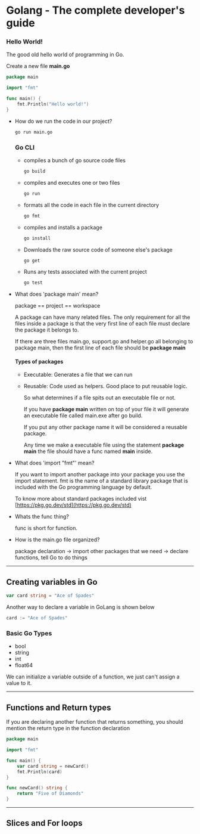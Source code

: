 # Golang - The complete developer's guide

### Hello World!

The good old hello world of programming in Go.

Create a new file **main.go**
```go
package main

import "fmt"

func main() {
	fmt.Println("Hello world!")
}
```

- How do we run the code in our project?
  ```sh
  go run main.go
  ```
  ### Go CLI
  - compiles a bunch of go source code files
    
    ```sh
    go build
    ```
  - compiles and executes one or two files
    ```sh
    go run
    ```
  - formats all the code in each file in the current directory
    ```sh
    go fmt
    ```
  - compiles and installs a package
    ```sh
    go install
    ```
  - Downloads the raw source code of someone else's package
    ```sh
    go get
    ```
  - Runs any tests associated with the current project
    ```sh
    go test
    ```
    
- What does 'package main' mean?
  
  package == project == workspace
  
  A package can have many related files. The only requirement for all the files inside a package is that the very first line of each file must declare
  the package it belongs to.

  If there are three files main.go, support.go and helper.go all belonging to package main, then the first line of each file should be **package main**

  #### Types of packages
  - Executable: Generates a file that we can run
  - Reusable: Code used as helpers. Good place to put reusable logic.
 
    So what determines if a file spits out an executable file or not.

    If you have **package main** written on top of your file it will generate an executable file called main.exe after go build.

    If you put any other package name it will be considered a reusable package.

    Any time we make a executable file using the statement **package main** the file should have a func named **main** inside.
  
- What does 'import "fmt"' mean?

  If you want to import another package into your package you use the import statement. fmt is the name of a standard library package
  that is included with the Go programming language by default.

  To know more about standard packages included vist [https://pkg.go.dev/std](https://pkg.go.dev/std)
  
- Whats the func thing?

  func is short for function.
  
- How is the main.go file organized?

  package declaration -> import other packages that we need -> declare functions, tell Go to do things
  
---
## Creating variables in Go

```go
var card string = "Ace of Spades"
```

Another way to declare a variable in GoLang is shown below

```go
card := "Ace of Spades"
```

### Basic Go Types

- bool
- string
- int
- float64

We can initialize a variable outside of a function, we just can't assign a value to it.

---

## Functions and Return types

If you are declaring another function that returns something, you should mention the return type in the function declaration

```go
package main

import "fmt"

func main() {
	var card string = newCard()
	fmt.Println(card)
}

func newCard() string {
	return "Five of Diamonds"
}
```

---

## Slices and For loops



